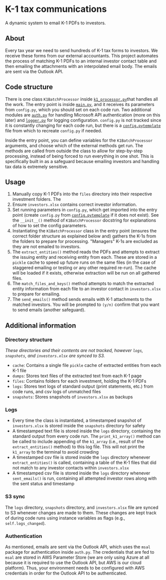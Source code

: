 # K-1 tax communications

A dynamic system to email K-1 PDFs to investors.

## About
Every tax year we need to send hundreds of K-1 tax forms to investors. We receive these forms from our external accountants. This project automates the process of matching K-1 PDFs to an internal investor contact table and then emailing the attachments with an interpolated email body. The emails are sent via the Outlook API.

## Code structure
There is one class `K1BatchProcessor` inside [`k1_processor.py`](k1_processor.py)that handles all the work. The entry point is inside [`main.py`](main.py), and it receives its parameters from `config.py`, which you should set on each code run. Two additional modules are [`auth.py`](auth.py) for handling Microsoft API authentication (more on this later) and [`logger.py`](logger.py) for logging configuration. `config.py` is not tracked since it is constantly changing for each code run, but there is a [`config.pytemplate`](config.pytemplate) file from which to recreate `config.py` if needed.

Inside the entry point, you can define variables for the `K1BatchProcessor` arguments, and choose which of the external methods get run. The methods are called from outside the class to allow for step-by-step processing, instead of being forced to run everything in one shot. This is specifically built in as a safeguard because emailing investors and handling tax data is extremely sensitive.

## Usage
1. Manually copy K-1 PDFs into the `files` directory into their respective investment folders. The
2. Ensure `investors.xlsx` contains correct investor information.
3. Set running parameters in `config.py`, which get imported into the entry point (create `config.py` from [`config.pytemplate`](config.pytemplate) if it does not exist). See the `__init__()` method of `K1BatchProcessor` docstring for explanations of how to set the config parameters.
4. Instantiating the `K1BatchProcessor` class in the entry point (ensures the correct folder structure as explained below and) gathers the K-1s from the folders to prepare for processing. "Managers" K-1s are excluded as they are not emailed to investors.
5. The `extract_entities()` method reads the PDFs and attempts to extract the issuing entity and receiving entity from each. These are stored in a `pickle` cache to speed up future runs on the same files (in the case of staggered emailing or testing or any other required re-run). The cache will be loaded if it exists, otherwise extraction will be run on all gathered files.
6. The `match_files_and_keys()` method attempts to match the extracted entity information from each file to an investor contact in `investors.xlsx` to prepare for emailing.
7. The `send_emails()` method sends emails with K-1 attachments to the matched investors. You will be prompted to `(y/n)` confirm that you want to send emails (another safeguard).

## Additional information

### Directory structure
*These directories and their contents are not tracked, however `logs`, `snapshots`, and `investors.xlsx` are synced to S3.*
- `cache`: Contains a single file `pickle` cache of extracted entities from each K-1 file
- `dumps`: Stores text files of the extracted text from each K-1 page
- `files`: Contains folders for each investment, holding the K-1 PDFs
- `logs`: Stores text logs of standard output (print statements, etc.) from code runs, and csv logs of unmatched files
- `snapshots`: Stores snapshots of `investors.xlsx` as backups

### Logs
- Every time the class is instantiated, a timestamped snapshot of `investors.xlsx` is stored inside the `snapshots` directory for safety
- A timestamped text file is stored inside the `logs` directory, containing the standard output from every code run. The `print_k1_array()` method can be called to include appending of the `k1_array` (i.e., result of the `extract_entities()` method) to this log file. This will not print the `k1_array` to the terminal to avoid crowding
- A timestamped csv file is stored inside the `logs` directory whenever `extract_entities()` is called, containing a table of the K-1 files that did not match to any investor contacts within `investors.xlsx`
- A timestamped csv file is stored inside the `logs` directory whenever `sent_emails()` is run, containing all attempted investor rows along with the sent status and timestamp

### S3 sync
The `logs` directory, `snapshots` directory, and `investors.xlsx` file are synced to S3 whenever changes are made to them. These changes are kept track of during code runs using instance variables as flags (e.g., `self.logs_changed`).

### Authentication
As mentioned, emails are sent via the Outlook API, which uses the `msal` package for authentication inside `auth.py`. The credentials that are fed to `msal` are stored in AWS Parameter Store (we are only using Azure at all because it is required to use the Outlook API, but AWS is our cloud platform). Thus, your environment needs to be configured with AWS credentials in order for the Outlook API to be authenticated.